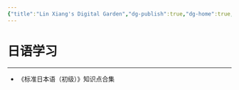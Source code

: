 ```yaml
---
{"title":"Lin Xiang's Digital Garden","dg-publish":true,"dg-home":true,"permalink":"/home/","tags":["gardenEntry"],"dgPassFrontmatter":true}
---
```



# 日语学习
---
- 《标准日本语（初级）》知识点合集

